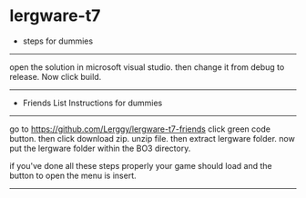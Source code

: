 # lergware-t7

- steps for dummies 
______________________________________________________________________________________________________________

open the solution in microsoft visual studio.
then change it from debug to release.
Now click build.
______________________________________________________________________________________________________________


- Friends List Instructions for dummies 
______________________________________________________________________________________________________________

go to https://github.com/Lerggy/lergware-t7-friends
click green code button.
then click download zip.
unzip file.
then extract lergware folder.
now put the lergware folder within the BO3 directory.

if you've done all these steps properly your game should load and the button to open the menu is insert.
______________________________________________________________________________________________________________
